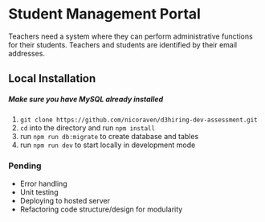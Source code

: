 # Student Management Portal

Teachers need a system where they can perform administrative functions for their students. Teachers and students are identified by their email addresses.

## Local Installation

##### Make sure you have MySQL already installed

1. `git clone https://github.com/nicoraven/d3hiring-dev-assessment.git`
2. `cd` into the directory and run `npm install`
3. run `npm run db:migrate` to create database and tables
3. run  `npm run dev` to start locally in development mode

### Pending

* Error handling
* Unit testing
* Deploying to hosted server
* Refactoring code structure/design for modularity